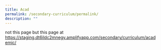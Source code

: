 ```yaml
---
title: Acad
permalink: /secondary-curriculum/permalink/
description: ""
---
```

not this page but this page at https://staging.dt6ildc2mnegy.amplifyapp.com/secondary/curriculum/academic/